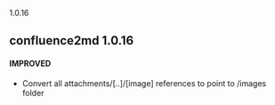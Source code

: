1.0.16

confluence2md 1.0.16
-------------------------

#### IMPROVED

- Convert all attachments/[..]/[image] references to point to /images folder

